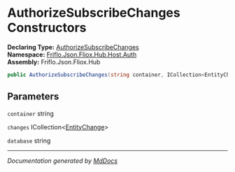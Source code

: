 ﻿<!--  
  <auto-generated>   
    The contents of this file were generated by a tool.  
    Changes to this file may be list if the file is regenerated  
  </auto-generated>   
-->

# AuthorizeSubscribeChanges Constructors

**Declaring Type:** [AuthorizeSubscribeChanges](../index.md)  
**Namespace:** [Friflo.Json.Fliox.Hub.Host.Auth](../../index.md)  
**Assembly:** Friflo.Json.Fliox.Hub

```csharp
public AuthorizeSubscribeChanges(string container, ICollection<EntityChange> changes, string database);
```

## Parameters

`container`  string

`changes`  ICollection\<[EntityChange](../../../../Protocol/Tasks/EntityChange/index.md)\>

`database`  string

___

*Documentation generated by [MdDocs](https://github.com/ap0llo/mddocs)*
